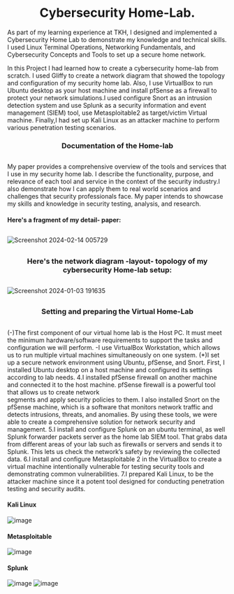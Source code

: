 <h1 align="center">Cybersecurity Home-Lab.</h1>

As part of my learning experience at TKH, I designed and implemented a Cybersecurity Home Lab to demonstrate my knowledge and technical skills. I used Linux Terminal Operations, Networking Fundamentals, and Cybersecurity Concepts and Tools to set up a secure home network. 

In this Project I had learned how to create a cybersecurity home-lab from scratch. I used Gliffy to create a network diagram that showed the topology and configuration of my security home lab. Also, I use VirtualBox to run Ubuntu desktop as your host machine and install pfSense as a firewall to protect your network simulations.I used configure Snort as an intrusion detection system and use Splunk as a security information and event management (SIEM) tool, use Metasploitable2 as target/victim Virtual machine. Finally,I had set up Kali Linux as an attacker machine to perform various penetration testing scenarios.


###
<h3 align="center">Documentation of the Home-lab

 
 ##
 My paper provides a comprehensive overview of the tools and services that I use in my security home lab. I describe the functionality, purpose, and relevance of each tool and service in the context of the security industry.I also demonstrate how I can apply them to real world scenarios and challenges that security professionals face. My paper intends to showcase my skills and knowledge in security testing, analysis, and research.

#### Here's a fragment of my detail- paper:
##

![Screenshot 2024-02-14 005729](https://github.com/luzritacco/Cybersecurity-Home-Lab/assets/151267325/011388ef-0c84-47f1-a19e-cddeee69a776)


##
<h3 align="center"> Here's the network diagram -layout- topology of my cybersecurity Home-lab setup:

 
 ##

![Screenshot 2024-01-03 191635](https://github.com/luzritacco/Cybersecurity-Home-Lab/assets/151267325/0022d569-361b-457e-8f87-cc7ddd4f88e6)

##
<h3 align="center"> Setting and preparing the Virtual Home-Lab


 ##
(-)The first component of our virtual home lab is the Host PC. It must meet the minimum hardware/software requirements to support the tasks and configuration we will perform.
-I use VirtualBox Workstation, which allows us to run multiple virtual machines simultaneously on one system.
(*)I set up a secure network environment using Ubuntu, pfSense, and Snort. First, I installed Ubuntu desktop on a host machine and configured its settings according to lab needs.
4.I installed pfSense firewall on another machine and connected it to the host machine. pfSense firewall is a powerful tool that allows us to create network   
  segments and apply security policies to them. I also installed Snort on the pfSense machine, which is a software that monitors network traffic and detects 
  intrusions, threats, and anomalies. By using these tools, we were able to create a comprehensive solution for network security and management.
5.I install and configure Splunk on an ubuntu terminal, as well Splunk forwarder packets server as the home lab SIEM tool. That grabs data from different areas 
  of your lab such as firewalls or servers and sends it to Splunk. This lets us check the network’s safety by reviewing the collected data.
6.I install and configure Metasploitable 2 in the VirtualBox to create   a virtual machine intentionally vulnerable for testing security tools and demonstrating 
  common vulnerabilities.
  7.I prepared Kali Linux, to be the attacker machine since it a potent tool designed for conducting penetration testing and security audits.

#### Kali Linux
 ![image](https://github.com/ellaowens/Cybersecurity-Lab/assets/114102710/851c2480-f850-450b-8b2f-c3c43bc2f2a3)

#### Metasploitable
 ![image](https://github.com/ellaowens/Cybersecurity-Lab/assets/114102710/9d4e0971-d903-4ac8-9ac4-f2752a17855d)

#### Splunk
 ![image](https://github.com/ellaowens/Cybersecurity-Lab/assets/114102710/da5c965c-5349-49a9-8990-0a0c958a0565)
 ![image](https://github.com/ellaowens/Cybersecurity-Lab/assets/114102710/4b7f0263-6eb0-46f4-94b9-f166a0a7ecb5)
